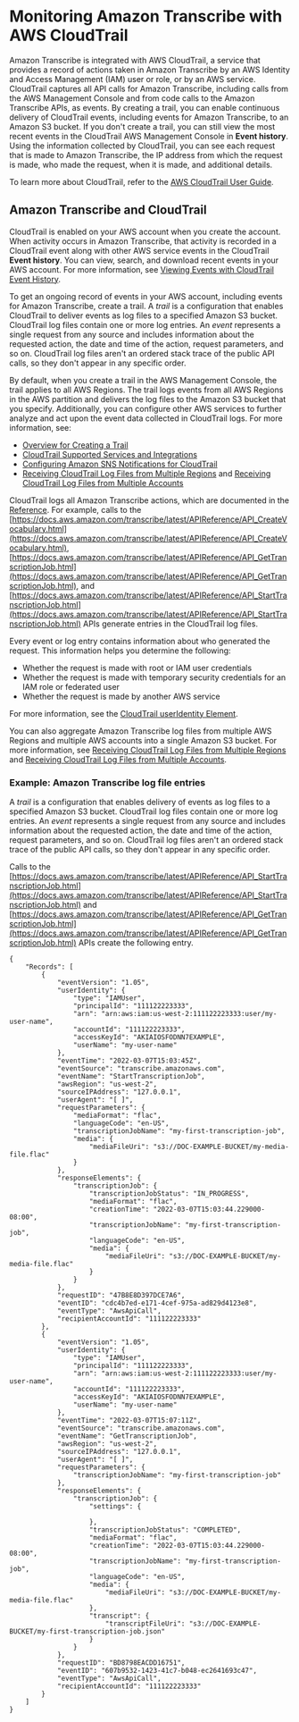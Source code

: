 # Monitoring Amazon Transcribe with AWS CloudTrail<a name="monitoring-transcribe-cloud-trail"></a>

Amazon Transcribe is integrated with AWS CloudTrail, a service that provides a record of actions taken in Amazon Transcribe by an AWS Identity and Access Management \(IAM\) user or role, or by an AWS service\. CloudTrail captures all API calls for Amazon Transcribe, including calls from the AWS Management Console and from code calls to the Amazon Transcribe APIs, as events\. By creating a trail, you can enable continuous delivery of CloudTrail events, including events for Amazon Transcribe, to an Amazon S3 bucket\. If you don't create a trail, you can still view the most recent events in the CloudTrail AWS Management Console in **Event history**\. Using the information collected by CloudTrail, you can see each request that is made to Amazon Transcribe, the IP address from which the request is made, who made the request, when it is made, and additional details\.

To learn more about CloudTrail, refer to the [AWS CloudTrail User Guide](https://docs.aws.amazon.com/awscloudtrail/latest/userguide/)\.

## Amazon Transcribe and CloudTrail<a name="transcribe-info-in-cloudtrail"></a>

CloudTrail is enabled on your AWS account when you create the account\. When activity occurs in Amazon Transcribe, that activity is recorded in a CloudTrail event along with other AWS service events in the CloudTrail **Event history**\. You can view, search, and download recent events in your AWS account\. For more information, see [Viewing Events with CloudTrail Event History](https://docs.aws.amazon.com/awscloudtrail/latest/userguide/view-cloudtrail-events.html)\.

To get an ongoing record of events in your AWS account, including events for Amazon Transcribe, create a trail\. A *trail* is a configuration that enables CloudTrail to deliver events as log files to a specified Amazon S3 bucket\. CloudTrail log files contain one or more log entries\. An *event* represents a single request from any source and includes information about the requested action, the date and time of the action, request parameters, and so on\. CloudTrail log files aren't an ordered stack trace of the public API calls, so they don't appear in any specific order\.

By default, when you create a trail in the AWS Management Console, the trail applies to all AWS Regions\. The trail logs events from all AWS Regions in the AWS partition and delivers the log files to the Amazon S3 bucket that you specify\. Additionally, you can configure other AWS services to further analyze and act upon the event data collected in CloudTrail logs\. For more information, see:
+ [Overview for Creating a Trail](https://docs.aws.amazon.com/awscloudtrail/latest/userguide/cloudtrail-create-and-update-a-trail.html)
+ [CloudTrail Supported Services and Integrations](https://docs.aws.amazon.com/awscloudtrail/latest/userguide/cloudtrail-aws-service-specific-topics.html#cloudtrail-aws-service-specific-topics-integrations)
+ [Configuring Amazon SNS Notifications for CloudTrail](https://docs.aws.amazon.com/awscloudtrail/latest/userguide/getting_notifications_top_level.html)
+ [Receiving CloudTrail Log Files from Multiple Regions](https://docs.aws.amazon.com/awscloudtrail/latest/userguide/receive-cloudtrail-log-files-from-multiple-regions.html) and [Receiving CloudTrail Log Files from Multiple Accounts](https://docs.aws.amazon.com/awscloudtrail/latest/userguide/cloudtrail-receive-logs-from-multiple-accounts.html)

CloudTrail logs all Amazon Transcribe actions, which are documented in the [Reference](https://docs.aws.amazon.com/transcribe/latest/APIReference/API_Reference.html)\. For example, calls to the [https://docs.aws.amazon.com/transcribe/latest/APIReference/API_CreateVocabulary.html](https://docs.aws.amazon.com/transcribe/latest/APIReference/API_CreateVocabulary.html), [https://docs.aws.amazon.com/transcribe/latest/APIReference/API_GetTranscriptionJob.html](https://docs.aws.amazon.com/transcribe/latest/APIReference/API_GetTranscriptionJob.html), and [https://docs.aws.amazon.com/transcribe/latest/APIReference/API_StartTranscriptionJob.html](https://docs.aws.amazon.com/transcribe/latest/APIReference/API_StartTranscriptionJob.html) APIs generate entries in the CloudTrail log files\.

Every event or log entry contains information about who generated the request\. This information helps you determine the following:
+ Whether the request is made with root or IAM user credentials
+ Whether the request is made with temporary security credentials for an IAM role or federated user
+ Whether the request is made by another AWS service

For more information, see the [CloudTrail userIdentity Element](https://docs.aws.amazon.com/awscloudtrail/latest/userguide/cloudtrail-event-reference-user-identity.html)\.

You can also aggregate Amazon Transcribe log files from multiple AWS Regions and multiple AWS accounts into a single Amazon S3 bucket\. For more information, see [Receiving CloudTrail Log Files from Multiple Regions](https://docs.aws.amazon.com/awscloudtrail/latest/userguide/receive-cloudtrail-log-files-from-multiple-regions.html) and [Receiving CloudTrail Log Files from Multiple Accounts](https://docs.aws.amazon.com/awscloudtrail/latest/userguide/cloudtrail-receive-logs-from-multiple-accounts.html)\. 

### Example: Amazon Transcribe log file entries<a name="cloud-trail-log-entry"></a>

A *trail* is a configuration that enables delivery of events as log files to a specified Amazon S3 bucket\. CloudTrail log files contain one or more log entries\. An *event* represents a single request from any source and includes information about the requested action, the date and time of the action, request parameters, and so on\. CloudTrail log files aren't an ordered stack trace of the public API calls, so they don't appear in any specific order\. 

Calls to the [https://docs.aws.amazon.com/transcribe/latest/APIReference/API_StartTranscriptionJob.html](https://docs.aws.amazon.com/transcribe/latest/APIReference/API_StartTranscriptionJob.html) and [https://docs.aws.amazon.com/transcribe/latest/APIReference/API_GetTranscriptionJob.html](https://docs.aws.amazon.com/transcribe/latest/APIReference/API_GetTranscriptionJob.html) APIs create the following entry\.

```
{
    "Records": [
        {
            "eventVersion": "1.05",
            "userIdentity": {
                "type": "IAMUser",
                "principalId": "111122223333",
                "arn": "arn:aws:iam:us-west-2:111122223333:user/my-user-name",
                "accountId": "111122223333",
                "accessKeyId": "AKIAIOSFODNN7EXAMPLE",
                "userName": "my-user-name"
            },
            "eventTime": "2022-03-07T15:03:45Z",
            "eventSource": "transcribe.amazonaws.com",
            "eventName": "StartTranscriptionJob",
            "awsRegion": "us-west-2",
            "sourceIPAddress": "127.0.0.1",
            "userAgent": "[ ]",
            "requestParameters": {
                "mediaFormat": "flac",
                "languageCode": "en-US",
                "transcriptionJobName": "my-first-transcription-job",
                "media": {
                    "mediaFileUri": "s3://DOC-EXAMPLE-BUCKET/my-media-file.flac"
                }
            },
            "responseElements": {
                "transcriptionJob": {
                    "transcriptionJobStatus": "IN_PROGRESS",
                    "mediaFormat": "flac",
                    "creationTime": "2022-03-07T15:03:44.229000-08:00",
                    "transcriptionJobName": "my-first-transcription-job",
                    "languageCode": "en-US",
                    "media": {
                        "mediaFileUri": "s3://DOC-EXAMPLE-BUCKET/my-media-file.flac"
                    }
                }
            },
            "requestID": "47B8E8D397DCE7A6",
            "eventID": "cdc4b7ed-e171-4cef-975a-ad829d4123e8",
            "eventType": "AwsApiCall",
            "recipientAccountId": "111122223333"
        },
        {
            "eventVersion": "1.05",
            "userIdentity": {
                "type": "IAMUser",
                "principalId": "111122223333",
                "arn": "arn:aws:iam:us-west-2:111122223333:user/my-user-name",
                "accountId": "111122223333",
                "accessKeyId": "AKIAIOSFODNN7EXAMPLE",
                "userName": "my-user-name"
            },
            "eventTime": "2022-03-07T15:07:11Z",
            "eventSource": "transcribe.amazonaws.com",
            "eventName": "GetTranscriptionJob",
            "awsRegion": "us-west-2",
            "sourceIPAddress": "127.0.0.1",
            "userAgent": "[ ]",
            "requestParameters": {
                "transcriptionJobName": "my-first-transcription-job"
            },
            "responseElements": {
                "transcriptionJob": {
                    "settings": {
                        
                    },
                    "transcriptionJobStatus": "COMPLETED",
                    "mediaFormat": "flac",
                    "creationTime": "2022-03-07T15:03:44.229000-08:00",
                    "transcriptionJobName": "my-first-transcription-job",
                    "languageCode": "en-US",
                    "media": {
                        "mediaFileUri": "s3://DOC-EXAMPLE-BUCKET/my-media-file.flac"
                    },
                    "transcript": {
                        "transcriptFileUri": "s3://DOC-EXAMPLE-BUCKET/my-first-transcription-job.json"
                    }
                }
            },
            "requestID": "BD8798EACDD16751",
            "eventID": "607b9532-1423-41c7-b048-ec2641693c47",
            "eventType": "AwsApiCall",
            "recipientAccountId": "111122223333"
        }        
    ]
}
```